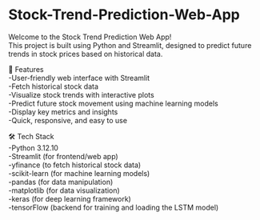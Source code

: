 # Stock-Trend-Prediction-Web-App

Welcome to the Stock Trend Prediction Web App!</br>
This project is built using Python and Streamlit, designed to predict future trends in stock prices based on historical data.</br>

🚀 Features</br>
-User-friendly web interface with Streamlit</br>
-Fetch historical stock data</br>
-Visualize stock trends with interactive plots</br>
-Predict future stock movement using machine learning models</br>
-Display key metrics and insights</br>
-Quick, responsive, and easy to use</br>

🛠️ Tech Stack</br>
-Python  3.12.10</br>
-Streamlit (for frontend/web app)</br>
-yfinance (to fetch historical stock data)</br>
-scikit-learn (for machine learning models)</br>
-pandas (for data manipulation)</br>
-matplotlib (for data visualization)</br>
-keras (for deep learning framework)</br>
-tensorFlow (backend for training and loading the LSTM model)</br>
